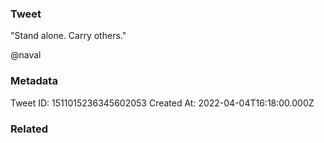 ### Tweet
"Stand alone. Carry others."

@naval

### Metadata
Tweet ID: 1511015236345602053
Created At: 2022-04-04T16:18:00.000Z

### Related

